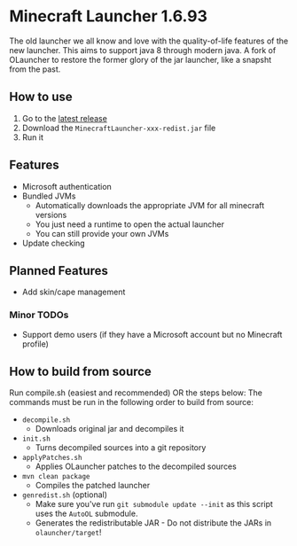 # Minecraft Launcher 1.6.93
The old launcher we all know and love with the quality-of-life features of the new launcher. This aims to support java 8 through modern java. A fork of OLauncher to restore the former glory of the jar launcher, like a snapsht from the past.

## How to use
1. Go to the [latest release](https://github.com/waterdragon78/MinecraftLauncher-1.6.93/releases/latest)
2. Download the `MinecraftLauncher-xxx-redist.jar` file
3. Run it

## Features
- Microsoft authentication
- Bundled JVMs
  - Automatically downloads the appropriate JVM for all minecraft versions
  - You just need a runtime to open the actual launcher
  - You can still provide your own JVMs
- Update checking

## Planned Features
- Add skin/cape management

### Minor TODOs
- Support demo users (if they have a Microsoft account but no Minecraft profile)

## How to build from source
Run compile.sh (easiest and recommended) OR the steps below:
The commands must be run in the following order to build from source:
- `decompile.sh`
  - Downloads original jar and decompiles it
- `init.sh`
  - Turns decompiled sources into a git repository
- `applyPatches.sh`
  - Applies OLauncher patches to the decompiled sources
- `mvn clean package`
  - Compiles the patched launcher
- `genredist.sh` (optional)
  - Make sure you've run `git submodule update --init` as this script uses the `AutoOL` submodule.
  - Generates the redistributable JAR - Do not distribute the JARs in `olauncher/target`!
